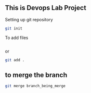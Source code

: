 ## This is Devops Lab Project
Setting up git repository
```bash
git init
```
To add files
```git add filenae
```
or 
```bash
git add .
```
## to merge the branch
```bash
git merge branch_being_merge
```
